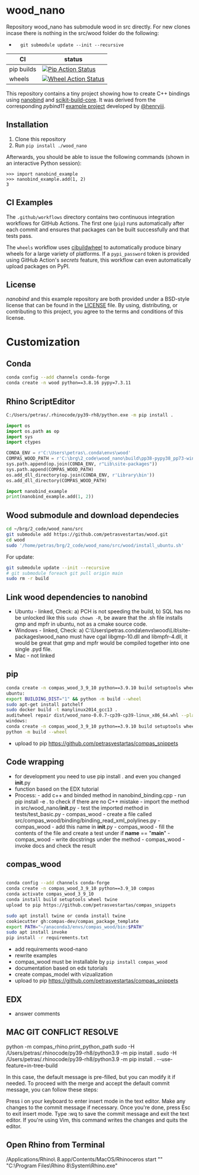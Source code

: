 wood_nano
=========

Repository wood_nano has submodule wood in src directly.
For new clones incase there is nothing in the src/wood folder do the following:
-       git submodule update --init --recursive

|      CI              | status |
|----------------------|--------|
| pip builds           | [![Pip Action Status][actions-pip-badge]][actions-pip-link] |
| wheels               | [![Wheel Action Status][actions-wheels-badge]][actions-wheels-link] |

[actions-pip-link]:        https://github.com/wjakob/nanobind_example/actions?query=workflow%3APip
[actions-pip-badge]:       https://github.com/wjakob/nanobind_example/workflows/Pip/badge.svg
[actions-wheels-link]:     https://github.com/wjakob/nanobind_example/actions?query=workflow%3AWheels
[actions-wheels-badge]:    https://github.com/wjakob/nanobind_example/workflows/Wheels/badge.svg


This repository contains a tiny project showing how to create C++ bindings
using [nanobind](https://github.com/wjakob/nanobind) and
[scikit-build-core](https://scikit-build-core.readthedocs.io/en/latest/index.html). It
was derived from the corresponding _pybind11_ [example
project](https://github.com/pybind/scikit_build_example/) developed by
[@henryiii](https://github.com/henryiii).

Installation
------------

1. Clone this repository
2. Run `pip install ./wood_nano`

Afterwards, you should be able to issue the following commands (shown in an
interactive Python session):

```pycon
>>> import nanobind_example
>>> nanobind_example.add(1, 2)
3
```

CI Examples
-----------

The `.github/workflows` directory contains two continuous integration workflows
for GitHub Actions. The first one (`pip`) runs automatically after each commit
and ensures that packages can be built successfully and that tests pass.

The `wheels` workflow uses
[cibuildwheel](https://cibuildwheel.readthedocs.io/en/stable/) to automatically
produce binary wheels for a large variety of platforms. If a `pypi_password`
token is provided using GitHub Action's _secrets_ feature, this workflow can
even automatically upload packages on PyPI.


License
-------

_nanobind_ and this example repository are both provided under a BSD-style
license that can be found in the [LICENSE](./LICENSE) file. By using,
distributing, or contributing to this project, you agree to the terms and
conditions of this license.

Customization
=============

Conda
-----

```bash
conda config --add channels conda-forge
conda create -n wood python==3.8.16 pypy=7.3.11

```

Rhino ScriptEditor
------------------

```bash
C:/Users/petras/.rhinocode/py39-rh8/python.exe -m pip install . 
```

```python
import os
import os.path as op
import sys
import ctypes

CONDA_ENV = r'C:\Users\petras\.conda\envs\wood'
COMPAS_WOOD_PATH = r'C:\brg\2_code\wood_nano\build\pp38-pypy38_pp73-win_amd64\Release'
sys.path.append(op.join(CONDA_ENV, r"Lib\site-packages"))
sys.path.append(COMPAS_WOOD_PATH)
os.add_dll_directory(op.join(CONDA_ENV, r'Library\bin'))
os.add_dll_directory(COMPAS_WOOD_PATH)

import nanobind_example
print(nanobind_example.add(1, 2))

```

Wood submodule and download dependecies
---------------------------------------

```bash
cd ~/brg/2_code/wood_nano/src
git submodule add https://github.com/petrasvestartas/wood.git
cd wood
sudo '/home/petras/brg/2_code/wood_nano/src/wood/install_ubuntu.sh'
```

For update:

```bash
git submodule update --init --recursive
# git submodule foreach git pull origin main
sudo rm -r build
```


Link wood dependencies to nanobind
----------------------------------
-   Ubuntu - linked, Check: a) PCH is not speeding the build, b) SQL has no be unlocked like this ```sudo chown -R```, be aware that the .sh file installs gmp and mpfr in ubuntu, not as a cmake source code.
-   Windows - linked, Check: a) C:\Users\petras\.conda\envs\wood\Lib\site-packages\wood_nano must have cgal libgmp-10.dll and libmpfr-4.dll, it would be great that gmp and mpfr would be compiled together into one single .pyd file.
-   Mac - not linked

pip
---
```bash
conda create -n compas_wood_3_9_10 python==3.9.10 build setuptools wheel twine auditwheel
ubuntu:
export BUILDING_DIST="1" && python -m build --wheel
sudo apt-get install patchelf
sudo docker build -t manylinux2014_gcc13 .
auditwheel repair dist/wood_nano-0.0.7-cp39-cp39-linux_x86_64.whl --plat manylinux_2_35_x86_64 -w dist/
windows:
conda create -n compas_wood_3_9_10 python==3.9.10 build setuptools wheel twine
python -m build --wheel
```
-   upload to pip https://github.com/petrasvestartas/compas_snippets

Code wrapping
-------------
-   for development you need to use pip install . and even you changed __init__.py
-   function based on the EDX tutorial
-   Process:
        -   add c++ and binded method in nanobind_binding.cpp
        -   run pip install -e . to check if there are no C++ mistake
        -   import the method in src/wood_nano/__init__.py
        -   test the imported method in tests/test_basic.py
        -   compas_wood - create a file called src/compas_wood/binding/binding_read_xml_polylines.py
        -   compas_wood - add this name in __init__.py
        -   compas_wood - fill the contents of the file and create a test under if __name__ == "__main__"
        -   compas_wood - write docstrings under the method
        -   compas_wood - invoke docs and check the result

compas_wood
-----------


```bash

conda config --add channels conda-forge
conda create -n compas_wood_3_9_10 python==3.9_10 compas
conda activate compas_wood_3_9_10
conda install build setuptools wheel twine 
upload to pip https://github.com/petrasvestartas/compas_snippets

sudo apt install twine or conda install twine
cookiecutter gh:compas-dev/compas_package_template
export PATH="~/anaconda3/envs/compas_wood/bin:$PATH"
sudo apt install invoke
pip install -r requirements.txt
```

-   add requirements wood-nano
-   rewrite examples
-   compas_wood must be installable by ```pip install compas_wood```
-   documentation based on edx tutorials
-   create compas_model with vizualization
-   upload to pip https://github.com/petrasvestartas/compas_snippets

EDX
---
-   answer comments

MAC GIT CONFLICT RESOLVE
------------------------
python -m compas_rhino.print_python_path
sudo -H /Users/petras/.rhinocode/py39-rh8/python3.9 -m pip install .
sudo -H /Users/petras/.rhinocode/py39-rh8/python3.9 -m pip install . --use-feature=in-tree-build


In this case, the default message is pre-filled, but you can modify it if needed. To proceed with the merge and accept the default commit message, you can follow these steps:

Press i on your keyboard to enter insert mode in the text editor.
Make any changes to the commit message if necessary.
Once you're done, press Esc to exit insert mode.
Type :wq to save the commit message and exit the text editor. If you're using Vim, this command writes the changes and quits the editor.

Open Rhino from Terminal
------------------------


/Applications/Rhino\ 8.app/Contents/MacOS/Rhinoceros
start "" "C:\Program Files\Rhino 8\System\Rhino.exe"
